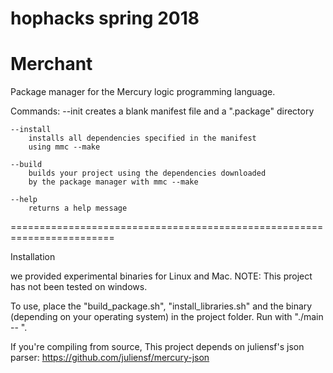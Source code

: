 # hophacks spring 2018
Merchant
=======================================================================
Package manager for the Mercury logic programming language.

Commands:
    --init
        creates a blank manifest file and a ".package" directory

    --install
        installs all dependencies specified in the manifest
        using mmc --make

    --build
        builds your project using the dependencies downloaded
        by the package manager with mmc --make

    --help
        returns a help message
========================================================================

Installation

we provided experimental binaries for Linux and Mac.  NOTE: This project
has not been tested on windows.

To use, place the "build_package.sh", "install_libraries.sh" and
the binary (depending on your operating system) in the project
folder.  Run with "./main -- <command>".

If you're compiling from source,
This project depends on juliensf's json parser:
https://github.com/juliensf/mercury-json


